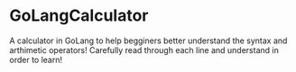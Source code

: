 # GoLangCalculator
A calculator in GoLang to help begginers better understand the syntax and arthimetic operators!
Carefully read through each line and understand in order to learn!
